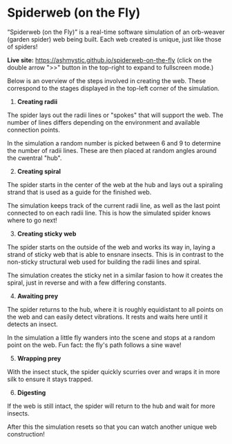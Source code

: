 # Spiderweb (on the Fly)
“Spiderweb (on the Fly)” is a real-time software simulation of an orb-weaver (garden spider) web being built. Each web created is unique, just like those of spiders!

**Live site:** https://ashmystic.github.io/spiderweb-on-the-fly
(click on the double arrow ">>" button in the top-right to expand to fullscreen mode.)

Below is an overview of the steps involved in creating the web. These correspond to the stages displayed in the top-left corner of the simulation.

1. **Creating radii**

The spider lays out the radii lines or "spokes" that will support the web. The number of lines differs depending on the environment and available connection points.

In the simulation a random number is picked between 6 and 9 to determine the number of radii lines. These are then placed at random angles around the cwentral "hub".

2. **Creating spiral**

The spider starts in the center of the web at the hub and lays out a spiraling strand that is used as a guide for the finished web.

The simulation keeps track of the current radii line, as well as the last point connected to on each radii line. This is how the simulated spider knows where to go next!

3. **Creating sticky web**

The spider starts on the outside of the web and works its way in, laying a strand of sticky web that is able to ensnare insects. This is in contrast to the non-sticky structural web used for building the radii lines and spiral.

The simulation creates the sticky net in a similar fasion to how it creates the spiral, just in reverse and with a few differing constants.

4. **Awaiting prey**

The spider returns to the hub, where it is roughly equidistant to all points on the web and can easily detect vibrations. It rests and waits here until it detects an insect.

In the simulation a little fly wanders into the scene and stops at a random point on the web. Fun fact: the fly's path follows a sine wave!

5. **Wrapping prey**

With the insect stuck, the spider quickly scurries over and wraps it in more silk to ensure it stays trapped.

6. **Digesting**

If the web is still intact, the spider will return to the hub and wait for more insects.

After this the simulation resets so that you can watch another unique web construction!
